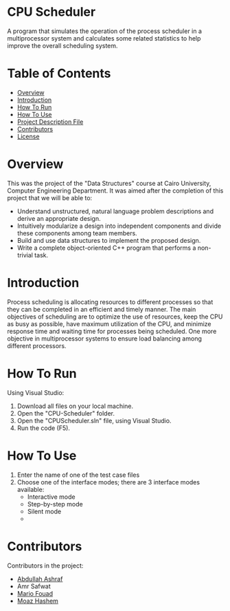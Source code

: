 # CPU Scheduler
A program that simulates the operation of the process scheduler in a multiprocessor system and calculates some related statistics to help improve the overall scheduling system.
# Table of Contents
* [Overview](#Overview)
* [Introduction](#Introduction)
* [How To Run](#How-To-Run)
* [How To Use](#How-To-Use)
* [Project Description File](https://docs.google.com/document/d/1MGKfCWCv1HpQ30vOlOghCRcJZ1W1KU87/edit)
* [Contributors](#Contributors)
* [License](./LICENSE)
# Overview
This was the project of the "Data Structures" course at Cairo University, Computer Engineering Department. It was aimed after the completion of this project that we will be able to:
* Understand unstructured, natural language problem descriptions and derive an appropriate design.
* Intuitively modularize a design into independent components and divide these components among team members.
* Build and use data structures to implement the proposed design.
* Write a complete object-oriented C++ program that performs a non-trivial task.
# Introduction
Process scheduling is allocating resources to different processes so that they can be completed in an efficient and timely manner. The main objectives of scheduling are to optimize the use of resources, keep the CPU as busy as possible, have maximum utilization of the CPU, and minimize response time and waiting time for processes being scheduled. One more objective in multiprocessor systems to ensure load balancing among different processors.
# How To Run
Using Visual Studio:
1. Download all files on your local machine.
2. Open the "CPU-Scheduler" folder.
3. Open the "CPUScheduler.sln" file, using Visual Studio.
4. Run the code (F5).
# How To Use
1. Enter the name of one of the test case files
2. Choose one of the interface modes; there are 3 interface modes available:
    * Interactive mode
    * Step-by-step mode
    * Silent mode
    * 
# Contributors
Contributors in the project:
* [Abdullah Ashraf](https://github.com/AbdullahAsh77)
* Amr Safwat
* [Mario Fouad](https://github.com/mariofouad)
* [Moaz Hashem](https://github.com/Pixels57)
